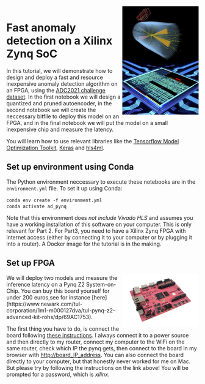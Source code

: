 <img src="images/front.png" alt="The ADC2021 Challenge" width="200" img align="right"/>

# Fast anomaly detection on a Xilinx Zynq SoC

In this tutorial, we will demonstrate how to design and deploy a fast and resource inexpensive anomaly detection algorithm on an FPGA, using the [ADC2021 challenge dataset](https://mpp-hep.github.io/ADC2021/).
In the first notebook we will design a quantized and pruned autoencoder, in the second notebook we will create the neccessary bitfile to deploy this model on an FPGA, and in the final notebook we will put the model on a small inexpensive chip and measure the latency.

You will learn how to use relevant libraries like the [Tensorflow Model Optimization Toolkit](https://www.tensorflow.org/model_optimization), [Keras](https://github.com/google/qkeras) and [hls4ml](https://fastmachinelearning.org/hls4ml/).





## Set up environment using Conda
The Python environment neccessary to execute these notebooks are in the `environment.yml` file. To set it up using Conda:
```
conda env create -f environment.yml
conda activate ad_pynq
```

Note that this environment does *not include Vivado HLS* and assumes you have a working installation of this software on your computer. This is only relevant for Part 2. For Part3, you need to have a Xilinx Zynq FPGA with internet access (either by connecting it to your computer or by plugging it into a router).
A Docker image for the tutorial is in the making.

## Set up FPGA
<img src="images/pynq.png" alt="pynq" width="200" img align="right"/>
We will deploy two models and measure the inference latency on a Pynq Z2 System-on-Chip. You can buy this board yourself for under 200 euros,see for instance [here](https://www.newark.com/tul-corporation/1m1-m000127dva/tul-pynq-z2-advanced-kit-rohs/dp/69AC1753).


The first thing you have to do, is connect the board following [these instructions](https://pynq.readthedocs.io/en/latest/getting_started/pynq_z2_setup.html). I always connect it to a power source and then directly to my router, connect my computer to the WiFi on the same router, check which IP the pynq gets, then connect to the board in my browser with [http://board_IP_address](http://board_IP_address). You can also connect the board directly to your computer, but that honestly never worked for me on Mac. But please try by following the instructions on the link above! You will be prompted for a password, which is *xilinx*.
  
  
